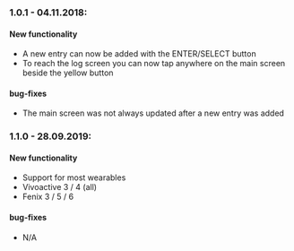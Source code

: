 ### 1.0.1 - 04.11.2018:

#### New functionality

- A new entry can now be added with the ENTER/SELECT button
- To reach the log screen you can now tap anywhere on the main screen beside the yellow button  

#### bug-fixes

- The main screen was not always updated after a new entry was added

### 1.1.0 - 28.09.2019:

#### New functionality

- Support for most wearables
- Vivoactive 3 / 4 (all)
- Fenix 3 / 5 / 6  

#### bug-fixes

- N/A
